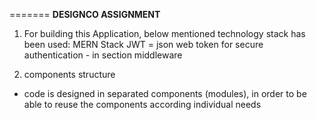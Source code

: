 
=======
__DESIGNCO ASSIGNMENT__

1. For building this Application, below mentioned technology stack has been used:
MERN Stack
JWT = json web token for secure authentication - in section middleware

2. components structure
- code is designed in separated components (modules), 
in order to be able to reuse the components according individual needs
